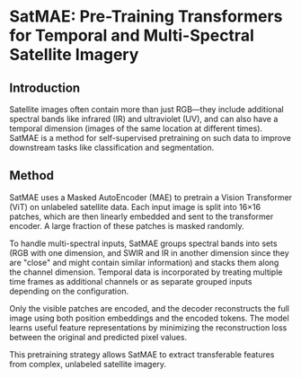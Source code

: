 # SatMAE: Pre-Training Transformers for Temporal and Multi-Spectral Satellite Imagery

## Introduction

Satellite images often contain more than just RGB—they include additional spectral bands like infrared (IR) and ultraviolet (UV), and can also have a temporal dimension (images of the same location at different times). SatMAE is a method for self-supervised pretraining on such data to improve downstream tasks like classification and segmentation.

## Method

SatMAE uses a Masked AutoEncoder (MAE) to pretrain a Vision Transformer (ViT) on unlabeled satellite data. Each input image is split into 16×16 patches, which are then linearly embedded and sent to the transformer encoder. A large fraction of these patches is masked randomly.

To handle multi-spectral inputs, SatMAE groups spectral bands into sets (RGB with one dimension, and SWIR and IR in another dimension since they are "close" and might contain similar information) and stacks them along the channel dimension. Temporal data is incorporated by treating multiple time frames as additional channels or as separate grouped inputs depending on the configuration.

Only the visible patches are encoded, and the decoder reconstructs the full image using both position embeddings and the encoded tokens. The model learns useful feature representations by minimizing the reconstruction loss between the original and predicted pixel values.

This pretraining strategy allows SatMAE to extract transferable features from complex, unlabeled satellite imagery.
